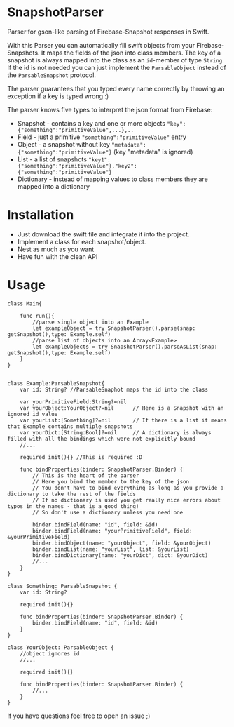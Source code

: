 # SnapshotParser
Parser for gson-like parsing of Firebase-Snapshot responses in Swift.


With this Parser you can automatically fill swift objects from your Firebase-Snapshots.
It maps the fields of the json into class members. 
The key of a snapshot is always mapped into the class as an ```id```-member of type ```String```.
If the id is not needed you can just implement the ```ParsableObject``` instead of the ```ParsableSnapshot``` protocol.

The parser guarantees that you typed every name correctly by throwing an exception if a key is typed wrong :)



The parser knows five types to interpret the json format from Firebase:

* Snapshot - contains a key and one or more objects ``` "key":{"something":"primitiveValue",...},.. ```
* Field - just a primitive ``` "something":"primitiveValue" ``` entry
* Object - a snapshot without key ``` "metadata":{"something":"primitiveValue"} ``` (key "metadata" is ignored)
* List - a list of snapshots ``` "key1":{"something":"primitiveValue"},"key2":{"something":"primitiveValue"} ```
* Dictionary - instead of mapping values to class members they are mapped into a dictionary





# Installation
* Just download the swift file and integrate it into the project.
* Implement a class for each snapshot/object.
* Nest as much as you want
* Have fun with the clean API



# Usage

    class Main{
        
        func run(){
            //parse single object into an Example
            let exampleObject = try SnapshotParser().parse(snap: getSnapshot(),type: Example.self)
            //parse list of objects into an Array<Example>
            let exampleObjects = try SnapshotParser().parseAsList(snap: getSnapshot(),type: Example.self)
        }
    }


    class Example:ParsableSnapshot{
        var id: String? //ParsableSnaphot maps the id into the class
        
        var yourPrimitiveField:String?=nil
        var yourObject:YourObject?=nil      // Here is a Snapshot with an ignored id value
        var yourList:[Something]?=nil       // If there is a list it means that Example contains multiple snapshots
        var yourDict:[String:Bool]?=nil     // A dictionary is always filled with all the bindings which were not explicitly bound
        //...
        
        required init(){} //This is required :D
        
        func bindProperties(binder: SnapshotParser.Binder) {
            // This is the heart of the parser
            // Here you bind the member to the key of the json
            // You don't have to bind everything as long as you provide a dictionary to take the rest of the fields
            // If no dictionary is used you get really nice errors about typos in the names - that is a good thing!
            // So don't use a dictionary unless you need one
         
            binder.bindField(name: "id", field: &id)
            binder.bindField(name: "yourPrimitiveField", field: &yourPrimitiveField)
            binder.bindObject(name: "yourObject", field: &yourObject)
            binder.bindList(name: "yourList", list: &yourList)
            binder.bindDictionary(name: "yourDict", dict: &yourDict)
            //...
        }
    }

    class Something: ParsableSnapshot {
        var id: String?
        
        required init(){}

        func bindProperties(binder: SnapshotParser.Binder) {
            binder.bindField(name: "id", field: &id)
        }
    }

    class YourObject: ParsableObject {
        //object ignores id
        //...
        
        required init(){}
        
        func bindProperties(binder: SnapshotParser.Binder) {
            //...
        }
    }


If you have questions feel free to open an issue ;)
